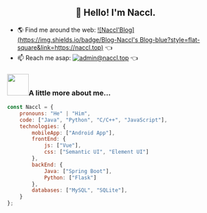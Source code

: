 <h2 align="center">👋 Hello! I'm Naccl.</h2>

- 🌎 Find me around the web: [![Naccl'Blog](https://img.shields.io/badge/Blog-Naccl's Blog-blue?style=flat-square&link=https://naccl.top)](https://naccl.top) 👈
- 📫 Reach me asap: [![admin@naccl.top](https://img.shields.io/badge/admin@naccl.top-c14438?style=flat-square&logo=Gmail&logoColor=white&link=mailto:admin@naccl.top)](mailto:admin@naccl.top) 👈



### <img src="https://media.giphy.com/media/WUlplcMpOCEmTGBtBW/giphy.gif" width="50">A little more about me...  

```javascript
const Naccl = {
    pronouns: "He" | "Him",
    code: ["Java", "Python", "C/C++", "JavaScript"],
    technologies: {
        mobileApp: ["Android App"],
        frontEnd: {
            js: ["Vue"],
            css: ["Semantic UI", "Element UI"]
        },
        backEnd: {
            Java: ["Spring Boot"],
            Python: ["Flask"]
        },
        databases: ["MySQL", "SQLite"],
    }
};
```

